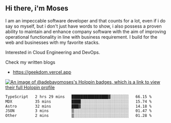## Hi there, i'm Moses

I am an impeccable software developer and that counts for a lot, even if i do say so myself, but i don't just have words to show, i also possess a proven ability to maintain and enhance company software with the aim of improving operational functionality in line with business requirement. I build for the web and businesses with my favorite stacks.

Interested in Cloud Engineering and DevOps.

Check my written blogs
- https://geekdom.vercel.app

[![An image of @adebayomoses's Holopin badges, which is a link to view their full Holopin profile](https://holopin.me/adebayomoses)](https://holopin.io/@adebayomoses)

<!--START_SECTION:waka-->

```txt
TypeScript   2 hrs 29 mins   ████████████████▓░░░░░░░░   66.15 %
MDX          35 mins         ████░░░░░░░░░░░░░░░░░░░░░   15.74 %
Astro        32 mins         ███▓░░░░░░░░░░░░░░░░░░░░░   14.18 %
JSON         3 mins          ▒░░░░░░░░░░░░░░░░░░░░░░░░   01.47 %
Other        2 mins          ▒░░░░░░░░░░░░░░░░░░░░░░░░   01.28 %
```

<!--END_SECTION:waka-->
